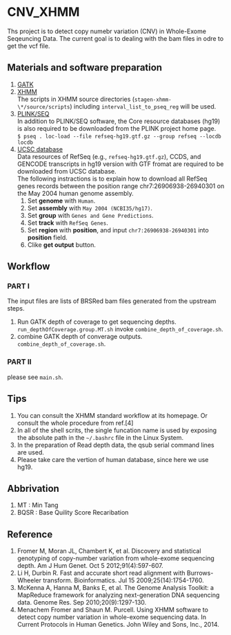 # CNV_XHMM

Ths project is to detect copy numebr variation (CNV) in Whole-Exome Seqeuncing Data. The current goal is to dealing with the bam files in odre to get the vcf file.


## Materials and software preparation

1. [GATK](https://software.broadinstitute.org/gatk/download/) 
1. [XHMM](http://atgu.mgh.harvard.edu/xhmm/tutorial.shtml) <br />
The scripts in XHMM source directories (`stagen-xhmm-\*/source/scripts`) including `interval_list_to_pseq_reg` will be used.
1. [PLINK/SEQ](http://atgu.mgh.harvard.edu/plinkseq/download.shtml) <br />
In addition to PLINK/SEQ software, the Core resource databases (hg19) is also required to be downloaded from the PLINK project home page.<br />
`$ pseq . loc-load --file refseq-hg19.gtf.gz --group refseq --locdb locdb`
1. [UCSC database](https://genome.ucsc.edu/cgi-bin/hgTables) <br />
Data resources of RefSeq (e.g., `refseq-hg19.gtf.gz`), CCDS, and GENCODE transcripts in hg19 version with GTF fromat are required to be downloaded from UCSC database.<br />
The following instractions is to explain how to download all RefSeq genes records between the position range chr7:26906938-26940301 on the May 2004 human genome assembly.
    1. Set **genome** with `Human`.
    1. Set **assembly** with `May 2004 (NCBI35/hg17)`.
    1. Set **group** with `Genes and Gene Predictions`.
    1. Set **track** with `RefSeq Genes`.
    1. Set **region** with **position**, and input `chr7:26906938-26940301` into **position** field. 
    1. Clike **get output** button.


## Workflow

### PART I
 The input files are lists of BRSRed bam files generated from the upstream steps.  
1. Run GATK depth of coverage to get sequencing depths.<br />
		`run_depthOfCoverage.group.MT.sh` invoke `combine_depth_of_coverage.sh`.  
1. combine GATK depth of converage outputs. `combine_depth_of_coverage.sh`.  

### PART II

  please see `main.sh`.   

## Tips

1. You can consult the XHMM standard workflow at its homepage. Or consult the whole procedure from ref.[4]
1. In all of the shell scrits, the single funcation name is used by exposing the absolute path in the `~/.bashrc` file in the Linux System.
1. In the preparation of Read depth data, the qsub serial command lines are used.
1. Please take care the vertion of human database, since here we use hg19.<br />

## Abbrivation

1. MT : Min Tang <br />
1. BQSR : Base Quility Score Recaribation <br />

## Reference

1.	Fromer M, Moran JL, Chambert K, et al. Discovery and statistical genotyping of copy-number variation from whole-exome sequencing depth. Am J Hum Genet. Oct 5 2012;91(4):597-607. 
1.	Li H, Durbin R. Fast and accurate short read alignment with Burrows-Wheeler transform. Bioinformatics. Jul 15 2009;25(14):1754-1760.
1.	McKenna A, Hanna M, Banks E, et al. The Genome Analysis Toolkit: a MapReduce framework for analyzing next-generation DNA sequencing data. Genome Res. Sep 2010;20(9):1297-130.
1.  Menachem Fromer and Shaun M. Purcell. Using XHMM software to detect copy number variation in whole-exome sequencing data. In Current Protocols in Human Genetics. John Wiley and Sons, Inc., 2014.
